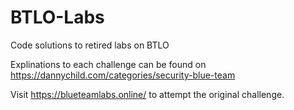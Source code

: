 # BTLO-Labs
Code solutions to retired labs on BTLO

Explinations to each challenge can be found on https://dannychild.com/categories/security-blue-team

Visit https://blueteamlabs.online/ to attempt the original challenge.
